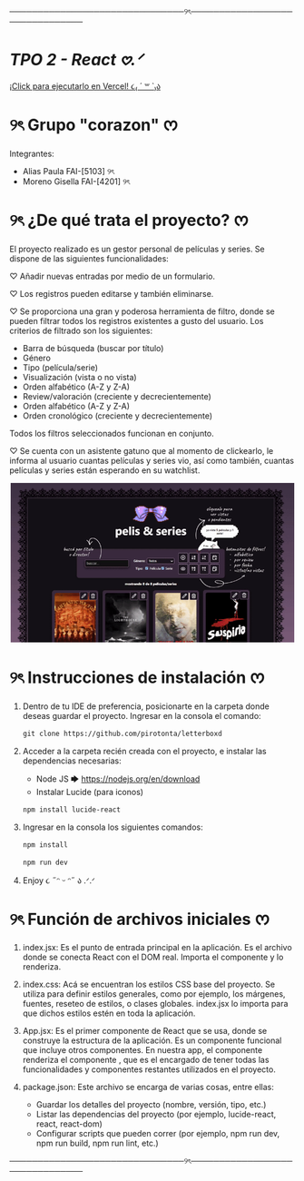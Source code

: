 ───────────────────────────────୨ৎ───────────────────────────────
# *TPO 2 - React 𖹭.ᐟ* 
[¡Click para ejecutarlo en Vercel! ૮₍ ´ ꒳ `₎ა](https://letterboxd-vert.vercel.app/)

# ୨ৎ Grupo "corazon" ᰔ
Integrantes:                           
- Alias Paula FAI-[5103] ୨ৎ
- Moreno Gisella FAI-[4201] ୨ৎ

# ୨ৎ ¿De qué trata el proyecto? ᰔ
El proyecto realizado es un gestor personal de películas y series.
Se dispone de las siguientes funcionalidades:

♡  Añadir nuevas entradas por medio de un formulario.

♡︎  Los registros pueden editarse y también eliminarse.

♡︎  Se proporciona una gran y poderosa herramienta de filtro, donde se pueden filtrar 
todos los registros existentes a gusto del usuario. 
Los criterios de filtrado son los siguientes:
- Barra de búsqueda (buscar por título)
- Género
- Tipo (película/serie)
- Visualización (vista o no vista)
- Orden alfabético (A-Z y Z-A)
- Review/valoración (creciente y decrecientemente)
- Orden alfabético (A-Z y Z-A)
- Orden cronológico (creciente y decrecientemente)

Todos los filtros seleccionados funcionan en conjunto.

♡︎  Se cuenta con un asistente gatuno que al momento de clickearlo, le informa al usuario 
cuantas películas y series vio, así como también, cuantas 
películas y series están esperando en su watchlist.

<p align="center">
    <img src="./public/appreactpreview.gif" width="500px"/>
</p>

# ୨ৎ Instrucciones de instalación ᰔ
1. Dentro de tu IDE de preferencia, posicionarte 
    en la carpeta donde deseas guardar el proyecto.
    Ingresar en la consola el comando:
    ```markdown
    git clone https://github.com/pirotonta/letterboxd
    ```
    
3. Acceder a la carpeta recién creada con el proyecto,
    e instalar las dependencias necesarias:
    - Node JS 🡆 https://nodejs.org/en/download
    - Instalar Lucide (para iconos)
    ```markdown
    npm install lucide-react
    ```

4. Ingresar en la consola los siguientes comandos:
    ```markdown
    npm install
    ```
    ```markdown
    npm run dev
    ```
6. Enjoy ૮ ˶ᵔ ᵕ ᵔ˶ ა .ᐟ.ᐟ

# ୨ৎ Función de archivos iniciales ᰔ
1. index.jsx: Es el punto de entrada principal en la aplicación. Es el archivo donde se conecta React
con el DOM real. Importa el componente <App/> y lo renderiza.</App>

2. index.css: Acá se encuentran los estilos CSS base del proyecto. Se utiliza para definir estilos generales,
como por ejemplo, los márgenes, fuentes, reseteo de estilos, o clases globales.
index.jsx lo importa para que dichos estilos estén en toda la aplicación.

3. App.jsx: Es el primer componente de React que se usa, donde se construye la estructura de la aplicación.
Es un componente funcional que incluye otros componentes. En nuestra app, el componente <App/>
renderiza el componente <Home/>, que es el encargado de tener todas las funcionalidades y componentes
restantes utilizados en el proyecto.

4. package.json: Este archivo se encarga de varias cosas, entre ellas:
   - Guardar los detalles del proyecto (nombre, versión, tipo, etc.)
   - Listar las dependencias del proyecto (por ejemplo, lucide-react, react, react-dom)
   - Configurar scripts que pueden correr (por ejemplo, npm run dev, npm run build, npm run lint, etc.)


───────────────────────────────୨ৎ───────────────────────────────
